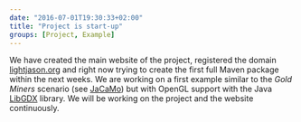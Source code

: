 ```yaml
---
date: "2016-07-01T19:30:33+02:00"
title: "Project is start-up"
groups: [Project, Example]
---
```

We have created the main website of the project, registered the domain [lightjason.org](http://lightjason.org) <!--more--> and right now trying to create the first full Maven package within the next weeks. We are working on a first example similar to the _Gold Miners_ scenario (see [JaCaMo](http://jacamo.sourceforge.net/tutorial/gold-miners/)) but with OpenGL support with the Java [LibGDX](https://libgdx.badlogicgames.com/) library. We will be working on the project and the website continuously.

